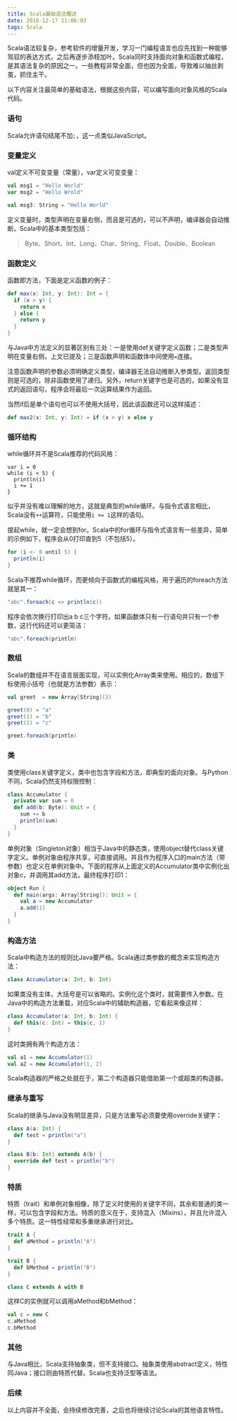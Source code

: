 ```yaml
---
title: Scala基础语法概述
date: 2018-12-17 11:06:03
tags: Scala
---
```


Scala语法较复杂，参考软件的增量开发，学习一门编程语言也应先找到一种能够驾驭的表达方式，之后再逐步添枝加叶。Scala同时支持面向对象和函数式编程，是其语法复杂的原因之一。一些教程非常全面，但也因为全面，导致难以抽丝剥茧，抓住主干。

以下内容关注最简单的基础语法，根据这些内容，可以编写面向对象风格的Scala代码。

### 语句

Scala允许语句结尾不加`;`，这一点类似JavaScript。

### 变量定义

val定义不可变变量（常量），var定义可变变量：

```scala
val msg1 = "Hello World"
var msg2 = "Hello Wrold"

val msg3: String = "Hello World"
```

定义变量时，类型声明在变量右侧，而且是可选的，可以不声明，编译器会自动推断。Scala中的基本类型包括：

> Byte、Short、Int、Long、Char、String、Float、Double、Boolean

### 函数定义

函数即方法，下面是定义函数的例子：

```scala
def max(x: Int, y: Int): Int = {
  if (x > y) {
    return x
  } else { 
    return y
  }
}
```

与Java中方法定义的显著区别有三处：一是使用def关键字定义函数；二是类型声明在变量右侧，上文已提及；三是函数声明和函数体中间使用`=`连接。

注意函数声明的参数必须明确定义类型，编译器无法自动推断入参类型。返回类型则是可选的，除非函数使用了递归。另外，return关键字也是可选的，如果没有显式的返回语句，程序会将最后一次运算结果作为返回。

当然if后是单个语句也可以不使用大括号，因此该函数还可以这样描述：

```scala
def max2(x: Int, y: Int) = if (x > y) x else y
```

### 循环结构

while循环并不是Scala推荐的代码风格：

```
var i = 0
while (i < 5) {
  println(i)
  i += 1
}
```

似乎并没有难以理解的地方，这就是典型的while循环。与指令式语言相比，Scala没有`++`运算符，只能使用`i += 1`这样的语句。

提起while，就一定会想到for。Scala中的for循环与指令式语言有一些差异，简单的示例如下，程序会从0打印直到5（不包括5）。

```scala
for (i <- 0 until 5) {
  println(i)
}
```

Scala不推荐while循环，而更倾向于函数式的编程风格，用于遍历的foreach方法就是其一：

```scala
"abc".foreach(c => println(c))
```

程序会依次换行打印出a b c三个字符。如果函数体只有一行语句并只有一个参数，这行代码还可以更简洁：

```scala
"abc".foreach(println)
```

### 数组

Scala的数组并不在语言层面实现，可以实例化Array类来使用。相应的，数组下标使用小括号（也就是方法参数）表示：

```scala
val greet  = new Array[String](3)

greet(0) = "a"
greet(1) = "b"
greet(2) = "c"

greet.foreach(println)
```

### 类

类使用class关键字定义，类中也包含字段和方法，即典型的面向对象。与Python不同，Scala仍然支持权限控制：

```scala
class Accumulator {
  private var sum = 0
  def add(b: Byte): Unit = {
    sum += b
    println(sum)
  }
}
```

单例对象（Singleton对象）相当于Java中的静态类，使用object替代class关键字定义。单例对象由程序共享，可直接调用。并且作为程序入口的main方法（带参数）也定义在单例对象中。下面的程序从上面定义的Accumulator类中实例化出对象c，并调用其add方法，最终程序打印1：

```scala
object Run {
  def main(args: Array[String]): Unit = {
    val a = new Accumulator
    a.add(1)
  }
}
```

### 构造方法

Scala中构造方法的规则比Java要严格。Scala通过类参数的概念来实现构造方法：

```scala
class Accumulator(a: Int, b: Int)
```

如果类没有主体，大括号是可以省略的。实例化这个类时，就需要传入参数。在Java中的构造方法重载，对应Scala中的辅助构造器，它看起来像这样：

```scala
class Accumulator(a: Int, b: Int) {
  def this(c: Int) = this(c, 1)
}
```

这时类拥有两个构造方法：

```scala
val a1 = new Accumulator(1)
val a2 = new Accumulator(1, 2)
```

Scala构造器的严格之处就在于，第二个构造器只能借助第一个或超类的构造器。

### 继承与重写

Scala的继承与Java没有明显差异，只是方法重写必须要使用override关键字：

```scala
class A(a: Int) {
  def test = println("a")
}

class B(b: Int) extends A(b) {
  override def test = println("b")
}
```

### 特质

特质（trait）和单例对象相像，除了定义时使用的关键字不同，其余和普通的类一样，可以包含字段和方法。特质的意义在于，支持混入（Mixins），并且允许混入多个特质。这一特性经常和多重继承进行对比。

```scala
trait A {
  def aMethod = println("A")
}

trait B {
  def bMethod = println("B")
}

class C extends A with B
```

这样C的实例就可以调用aMethod和bMethod：

```scala
val c = new C
c.aMethod
c.bMethod
```

### 其他

与Java相比，Scala支持抽象类，但不支持接口。抽象类使用abstract定义，特性同Java；接口则由特质代替。Scala也支持泛型等语法。

### 后续

以上内容并不全面，会持续修改完善，之后也将继续讨论Scala的其他语言特性。
